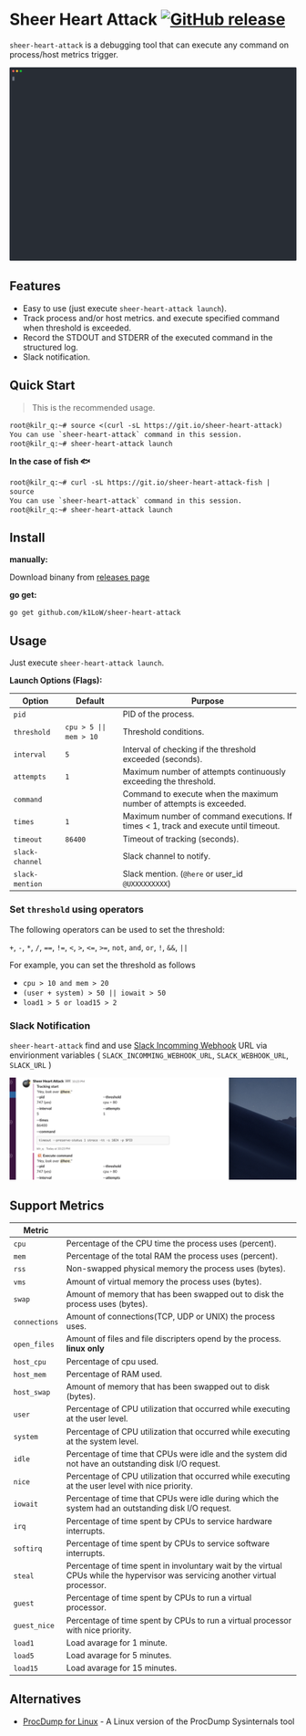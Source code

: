 # Sheer Heart Attack [![GitHub release](https://img.shields.io/github/release/k1LoW/sheer-heart-attack.svg)](https://github.com/k1LoW/sheer-heart-attack/releases)

`sheer-heart-attack` is a debugging tool that can execute any command on process/host metrics trigger.

![screencast](screencast.svg)

## Features

- Easy to use (just execute `sheer-heart-attack launch`).
- Track process and/or host metrics. and execute specified command when threshold is exceeded.
- Record the STDOUT and STDERR of the executed command in the structured log.
- Slack notification.

## Quick Start

> This is the recommended usage.

``` console
root@kilr_q:~# source <(curl -sL https://git.io/sheer-heart-attack)
You can use `sheer-heart-attack` command in this session.
root@kilr_q:~# sheer-heart-attack launch
```

**In the case of fish :fish:**

``` console
root@kilr_q:~# curl -sL https://git.io/sheer-heart-attack-fish | source
You can use `sheer-heart-attack` command in this session.
root@kilr_q:~# sheer-heart-attack launch
```

## Install

**manually:**

Download binany from [releases page](https://github.com/k1LoW/sheer-heart-attack/releases)

**go get:**

``` console
go get github.com/k1LoW/sheer-heart-attack
```

## Usage

Just execute `sheer-heart-attack launch`.

**Launch Options (Flags):**

| Option | Default | Purpose |
| --- | --- | --- |
| `pid` | | PID of the process. |
| `threshold` | `cpu > 5 \|\| mem > 10` | Threshold conditions. |
| `interval` | `5` | Interval of checking if the threshold exceeded (seconds). |
| `attempts` | `1` | Maximum number of attempts continuously exceeding the threshold. |
| `command` | | Command to execute when the maximum number of attempts is exceeded. |
| `times` | `1` | Maximum number of command executions. If times < 1, track and execute until timeout. |
| `timeout` | `86400` | Timeout of tracking (seconds). |
| `slack-channel` | | Slack channel to notify. |
| `slack-mention` | | Slack mention. (`@here` or user_id `@UXXXXXXXXX`) |

### Set `threshold` using operators

The following operators can be used to set the threshold:

`+`, `-`, `*`, `/`, `==`, `!=`, `<`, `>`, `<=`, `>=`, `not`, `and`, `or`, `!`, `&&`, `||`

For example, you can set the threshold as follows

- `cpu > 10 and mem > 20`
- `(user + system) > 50 || iowait > 50`
- `load1 > 5 or load15 > 2`

### Slack Notification

`sheer-heart-attack` find and use [Slack Incomming Webhook](https://api.slack.com/incoming-webhooks) URL via envirionment variables ( `SLACK_INCOMMING_WEBHOOK_URL`, `SLACK_WEBHOOK_URL`, `SLACK_URL` )

![slack](slack.png)

## Support Metrics

| Metric | |
| --- | --- |
| `cpu` | Percentage of the CPU time the process uses (percent). |
| `mem` | Percentage of the total RAM the process uses (percent). |
| `rss` | Non-swapped physical memory the process uses (bytes). |
| `vms` | Amount of virtual memory the process uses (bytes). |
| `swap` | Amount of memory that has been swapped out to disk the process uses (bytes). |
| `connections` | Amount of connections(TCP, UDP or UNIX) the process uses. |
| `open_files` | Amount of files and file discripters opend by the process. **linux only** |
| `host_cpu` | Percentage of cpu used. |
| `host_mem` | Percentage of RAM used. |
| `host_swap` | Amount of memory that has been swapped out to disk (bytes). |
| `user` | Percentage of CPU utilization that occurred while executing at the user level. |
| `system` | Percentage of CPU utilization that occurred while executing at the system level. |
| `idle` | Percentage of time that CPUs were idle and the system did not have an outstanding disk I/O request. |
| `nice` | Percentage of CPU utilization that occurred while executing at the user level with nice priority. |
| `iowait` | Percentage of time that CPUs were idle during which the system had an outstanding disk I/O request. |
| `irq` | Percentage of time spent by CPUs to service hardware interrupts. |
| `softirq` | Percentage of time spent by CPUs to service software interrupts. |
| `steal` | Percentage of time spent in involuntary wait by the virtual CPUs while the hypervisor was servicing another virtual processor. |
| `guest` | Percentage of time spent by CPUs to run a virtual processor. |
| `guest_nice` | Percentage of time spent by CPUs to run a virtual processor with nice priority. |
| `load1` | Load avarage for 1 minute. |
| `load5` | Load avarage for 5 minutes. |
| `load15` | Load avarage for 15 minutes. |

## Alternatives

- [ProcDump for Linux](https://github.com/Microsoft/ProcDump-for-Linux) - A Linux version of the ProcDump Sysinternals tool
